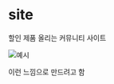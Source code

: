 # site

할인 제품 올리는 커뮤니티 사이트

![예시](https://github.com/user-attachments/assets/f8ca1920-5d51-43e6-9f86-dec926570571)

이런 느낌으로 만드려고 함

<!-- test -->
